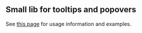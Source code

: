 Small lib for tooltips and popovers 
-----------------------------------

See [this page](http://orgkd.github.io/ttip/demo/) for usage information and examples.